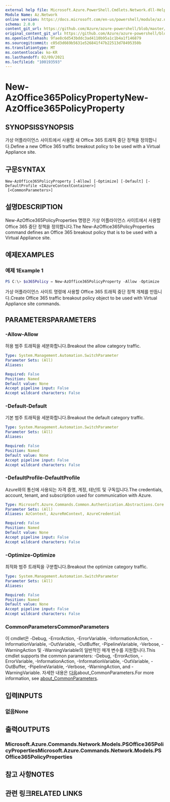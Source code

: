 ```yaml
---
external help file: Microsoft.Azure.PowerShell.Cmdlets.Network.dll-Help.xml
Module Name: Az.Network
online version: https://docs.microsoft.com/en-us/powershell/module/az.network/new-azoffice365policyproperty
schema: 2.0.0
content_git_url: https://github.com/Azure/azure-powershell/blob/master/src/Network/Network/help/New-AzOffice365PolicyProperty.md
original_content_git_url: https://github.com/Azure/azure-powershell/blob/master/src/Network/Network/help/New-AzOffice365PolicyProperty.md
ms.openlocfilehash: 9fae8c6d543bddc3ad4110b95a1c1b4a1f146879
ms.sourcegitcommit: c05d3d669b5631e526841f47b22513d78495350b
ms.translationtype: MT
ms.contentlocale: ko-KR
ms.lasthandoff: 02/09/2021
ms.locfileid: "100193593"
---
```

# <span data-ttu-id="8b88e-101">New-AzOffice365PolicyProperty</span><span class="sxs-lookup"><span data-stu-id="8b88e-101">New-AzOffice365PolicyProperty</span></span>

## <span data-ttu-id="8b88e-102">SYNOPSIS</span><span class="sxs-lookup"><span data-stu-id="8b88e-102">SYNOPSIS</span></span>
<span data-ttu-id="8b88e-103">가상 어플라이언스 사이트에서 사용할 새 Office 365 트래픽 중단 정책을 정의합니다.</span><span class="sxs-lookup"><span data-stu-id="8b88e-103">Define a new Office 365 traffic breakout policy to be used with a Virtual Appliance site.</span></span>

## <span data-ttu-id="8b88e-104">구문</span><span class="sxs-lookup"><span data-stu-id="8b88e-104">SYNTAX</span></span>

```
New-AzOffice365PolicyProperty [-Allow] [-Optimize] [-Default] [-DefaultProfile <IAzureContextContainer>]
 [<CommonParameters>]
```

## <span data-ttu-id="8b88e-105">설명</span><span class="sxs-lookup"><span data-stu-id="8b88e-105">DESCRIPTION</span></span>
<span data-ttu-id="8b88e-106">New-AzOffice365PolicyProperties 명령은 가상 어플라이언스 사이트에서 사용할 Office 365 중단 정책을 정의합니다.</span><span class="sxs-lookup"><span data-stu-id="8b88e-106">The New-AzOffice365PolicyProperties command defines an Office 365 breakout policy that is to be used with a Virtual Appliance site.</span></span> 

## <span data-ttu-id="8b88e-107">예제</span><span class="sxs-lookup"><span data-stu-id="8b88e-107">EXAMPLES</span></span>

### <span data-ttu-id="8b88e-108">예제 1</span><span class="sxs-lookup"><span data-stu-id="8b88e-108">Example 1</span></span>
```powershell
PS C:\> $o365Policy = New-AzOffice365PolicyProperty -Allow -Optimize 
```

<span data-ttu-id="8b88e-109">가상 어플라이언스 사이트 명령에 사용할 Office 365 트래픽 중단 정책 개체를 만듭니다.</span><span class="sxs-lookup"><span data-stu-id="8b88e-109">Create Office 365 traffic breakout policy object to be used with Virtual Appliance site commands.</span></span>

## <span data-ttu-id="8b88e-110">PARAMETERS</span><span class="sxs-lookup"><span data-stu-id="8b88e-110">PARAMETERS</span></span>

### <span data-ttu-id="8b88e-111">-Allow</span><span class="sxs-lookup"><span data-stu-id="8b88e-111">-Allow</span></span>
<span data-ttu-id="8b88e-112">허용 범주 트래픽을 세분화합니다.</span><span class="sxs-lookup"><span data-stu-id="8b88e-112">Breakout the allow category traffic.</span></span>

```yaml
Type: System.Management.Automation.SwitchParameter
Parameter Sets: (All)
Aliases:

Required: False
Position: Named
Default value: None
Accept pipeline input: False
Accept wildcard characters: False
```

### <span data-ttu-id="8b88e-113">-Default</span><span class="sxs-lookup"><span data-stu-id="8b88e-113">-Default</span></span>
<span data-ttu-id="8b88e-114">기본 범주 트래픽을 세분화합니다.</span><span class="sxs-lookup"><span data-stu-id="8b88e-114">Breakout the default category traffic.</span></span>

```yaml
Type: System.Management.Automation.SwitchParameter
Parameter Sets: (All)
Aliases:

Required: False
Position: Named
Default value: None
Accept pipeline input: False
Accept wildcard characters: False
```

### <span data-ttu-id="8b88e-115">-DefaultProfile</span><span class="sxs-lookup"><span data-stu-id="8b88e-115">-DefaultProfile</span></span>
<span data-ttu-id="8b88e-116">Azure와의 통신에 사용되는 자격 증명, 계정, 테넌트 및 구독입니다.</span><span class="sxs-lookup"><span data-stu-id="8b88e-116">The credentials, account, tenant, and subscription used for communication with Azure.</span></span>

```yaml
Type: Microsoft.Azure.Commands.Common.Authentication.Abstractions.Core.IAzureContextContainer
Parameter Sets: (All)
Aliases: AzContext, AzureRmContext, AzureCredential

Required: False
Position: Named
Default value: None
Accept pipeline input: False
Accept wildcard characters: False
```

### <span data-ttu-id="8b88e-117">-Optimize</span><span class="sxs-lookup"><span data-stu-id="8b88e-117">-Optimize</span></span>
<span data-ttu-id="8b88e-118">최적화 범주 트래픽을 구분합니다.</span><span class="sxs-lookup"><span data-stu-id="8b88e-118">Breakout the optimize category traffic.</span></span>

```yaml
Type: System.Management.Automation.SwitchParameter
Parameter Sets: (All)
Aliases:

Required: False
Position: Named
Default value: None
Accept pipeline input: False
Accept wildcard characters: False
```

### <span data-ttu-id="8b88e-119">CommonParameters</span><span class="sxs-lookup"><span data-stu-id="8b88e-119">CommonParameters</span></span>
<span data-ttu-id="8b88e-120">이 cmdlet은 -Debug, -ErrorAction, -ErrorVariable, -InformationAction, -InformationVariable, -OutVariable, -OutBuffer, -PipelineVariable, -Verbose, -WarningAction 및 -WarningVariable의 일반적인 매개 변수를 지원합니다.</span><span class="sxs-lookup"><span data-stu-id="8b88e-120">This cmdlet supports the common parameters: -Debug, -ErrorAction, -ErrorVariable, -InformationAction, -InformationVariable, -OutVariable, -OutBuffer, -PipelineVariable, -Verbose, -WarningAction, and -WarningVariable.</span></span> <span data-ttu-id="8b88e-121">자세한 내용은 [다음](http://go.microsoft.com/fwlink/?LinkID=113216)about_CommonParameters.</span><span class="sxs-lookup"><span data-stu-id="8b88e-121">For more information, see [about_CommonParameters](http://go.microsoft.com/fwlink/?LinkID=113216).</span></span>

## <span data-ttu-id="8b88e-122">입력</span><span class="sxs-lookup"><span data-stu-id="8b88e-122">INPUTS</span></span>

### <span data-ttu-id="8b88e-123">없음</span><span class="sxs-lookup"><span data-stu-id="8b88e-123">None</span></span>

## <span data-ttu-id="8b88e-124">출력</span><span class="sxs-lookup"><span data-stu-id="8b88e-124">OUTPUTS</span></span>

### <span data-ttu-id="8b88e-125">Microsoft.Azure.Commands.Network.Models.PSOffice365PolicyProperties</span><span class="sxs-lookup"><span data-stu-id="8b88e-125">Microsoft.Azure.Commands.Network.Models.PSOffice365PolicyProperties</span></span>

## <span data-ttu-id="8b88e-126">참고 사항</span><span class="sxs-lookup"><span data-stu-id="8b88e-126">NOTES</span></span>

## <span data-ttu-id="8b88e-127">관련 링크</span><span class="sxs-lookup"><span data-stu-id="8b88e-127">RELATED LINKS</span></span>
